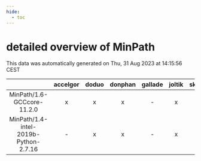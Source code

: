 ```yaml
---
hide:
  - toc
---
```


detailed overview of MinPath
============================


This data was automatically generated on Thu, 31 Aug 2023 at 14:15:56 CEST  

| |accelgor|doduo|donphan|gallade|joltik|skitty|swalot|victini|
| :---: | :---: | :---: | :---: | :---: | :---: | :---: | :---: | :---: |
|MinPath/1.6-GCCcore-11.2.0|x|x|x|-|x|x|x|x|
|MinPath/1.4-intel-2019b-Python-2.7.16|-|x|x|-|x|x|-|x|
